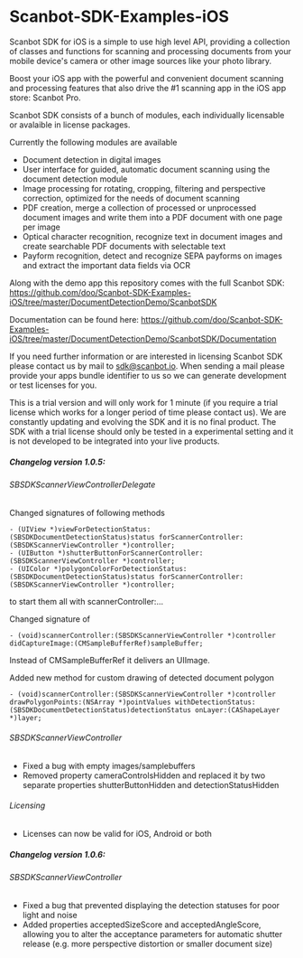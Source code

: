 # Scanbot-SDK-Examples-iOS

Scanbot SDK for iOS is a simple to use high level API, providing a collection of classes and functions 
for scanning and processing documents from your mobile device's camera or other image sources like your photo library.

Boost your iOS app with the powerful and convenient document scanning and processing features that also drive the #1
scanning app in the iOS app store: Scanbot Pro.

Scanbot SDK consists of a bunch of modules, each individually licensable or avalaible in license packages.

Currently the following modules are available
- Document detection in digital images
- User interface for guided, automatic document scanning using the document detection module
- Image processing for rotating, cropping, filtering and perspective correction, optimized for the needs of document 
scanning
- PDF creation, merge a collection of processed or unprocessed document images and write them into a PDF document with 
one page per image
- Optical character recognition, recognize text in document images and create searchable PDF documents with 
selectable text
- Payform recognition, detect and recognize SEPA payforms on images and extract the important data fields via OCR

Along with the demo app this repository comes with the full Scanbot SDK:
https://github.com/doo/Scanbot-SDK-Examples-iOS/tree/master/DocumentDetectionDemo/ScanbotSDK

Documentation can be found here:
https://github.com/doo/Scanbot-SDK-Examples-iOS/tree/master/DocumentDetectionDemo/ScanbotSDK/Documentation

If you need further information or are interested in licensing Scanbot SDK please contact us 
by mail to sdk@scanbot.io. When sending a mail please provide your apps bundle identifier to us so we can
generate development or test licenses for you.

This is a trial version and will only work for 1 minute (if you require a trial license which works for a longer period of time please contact us).
We are constantly updating and evolving the SDK and it is no final product.
The SDK with a trial license should only be tested in a experimental setting and it is not developed to be integrated into your live products.


##### Changelog version 1.0.5:

###### SBSDKScannerViewControllerDelegate
Changed signatures of following methods
```
- (UIView *)viewForDetectionStatus:(SBSDKDocumentDetectionStatus)status forScannerController:(SBSDKScannerViewController *)controller;
- (UIButton *)shutterButtonForScannerController:(SBSDKScannerViewController *)controller;
- (UIColor *)polygonColorForDetectionStatus:(SBSDKDocumentDetectionStatus)status forScannerController:(SBSDKScannerViewController *)controller;
```
to start them all with scannerController:...


Changed signature of 
```
- (void)scannerController:(SBSDKScannerViewController *)controller didCaptureImage:(CMSampleBufferRef)sampleBuffer;
```
Instead of CMSampleBufferRef it delivers an UIImage.


Added new method for custom drawing of detected document polygon
```
- (void)scannerController:(SBSDKScannerViewController *)controller drawPolygonPoints:(NSArray *)pointValues withDetectionStatus:(SBSDKDocumentDetectionStatus)detectionStatus onLayer:(CAShapeLayer *)layer;
```


###### SBSDKScannerViewController
- Fixed a bug with empty images/samplebuffers
- Removed property cameraControlsHidden and replaced it by two separate properties shutterButtonHidden and detectionStatusHidden

###### Licensing
- Licenses can now be valid for iOS, Android or both




##### Changelog version 1.0.6:

###### SBSDKScannerViewController
- Fixed a bug that prevented displaying the detection statuses for poor light and noise
- Added properties acceptedSizeScore and acceptedAngleScore, allowing you to alter the acceptance parameters for automatic shutter release (e.g. more perspective distortion or smaller document size)
